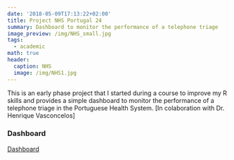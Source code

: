 ```yaml
---
date: '2018-05-09T17:13:22+02:00'
title: Project NHS Portugal 24
summary: Dashboard to monitor the performance of a telephone triage
image_preview: /img/NHS_small.jpg
tags:
  - academic
math: true
header:
  caption: NHS
  image: /img/NHS1.jpg
---
```


This is an early phase project that I started during a course to improve my R skills and provides a simple dashboard to monitor the performance of a telephone triage in the Portuguese Health System.
[In colaboration with Dr. Henrique Vasconcelos]

### Dashboard
[Dashboard](http://rpubs.com/aperalta/503233)

